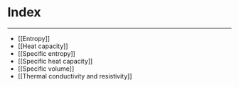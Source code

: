 # Index
---
- [[Entropy]]
- [[Heat capacity]]
- [[Specific entropy]]
- [[Specific heat capacity]]
- [[Specific volume]]
- [[Thermal conductivity and resistivity]]
